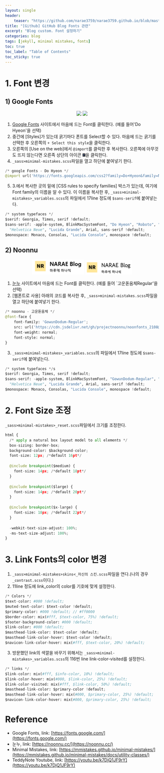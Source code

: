 ```yaml
---
layout: single
header:
    teaser: "https://github.com/narae3759/narae3759.github.io/blob/master/assets/images/blog.PNG"
title: "[Github] GitHub Blog Fonts 관련"
excerpt: "Blog custom. Font 설정하기"
categories: blog
tags: [jekyll, minimal mistakes, fonts]
toc: true
toc_label: "Table of Contents"
toc_sticky: true
---
```


# 1. Font 변경
## 1) Google Fonts
<p style="text-align:center;">
    <img data-action="zoom" src="http://narae3759.github.io/assets/images/originfont.png | absolute_url">
    <img data-action="zoom" src='{{ "/assets/images/newfont.png" | relative_url }}' >
</p>

1. [Google Fonts](https://fonts.google.com/) 사이트에서 마음에 드는 Font를 클릭한다. (예를 들어'Do Hyeon'을 선택)
2. 중간에 [Styles]가 있는데 굵기마다 폰트를 Select할 수 있다. 마음에 드는 굵기를 선택한 후 오른쪽의 `+ Select this style`을 클릭한다.
3. 오른쪽의 [Use on the web]에서 `@import`를 클릭한 후 복사한다. 오른쪽에 아무것도 뜨지 않는다면 오른족 상단의 아이콘 <img src="/assets/images/icon.PNG" width="2%" height="2%">을 클릭한다.
4. `_sass>minimal-mistakes.scss`파일을 열고 하단에 붙여넣기 한다.
```python
/* google Fonts - Do Hyeon */
@import url('https://fonts.googleapis.com/css2?family=Do+Hyeon&family=Noto+Sans+KR:wght@500&display=swap');
```
5. 3.에서 복사한 곳의 밑에 [CSS rules to specify families] 박스가 있는데, 여기에 Font family의 이름을 알 수 있다. 이 이름을 복사한 후, `_sass>minimal-mistakes>_variables.scss`의 파일에서 17line 정도에 `$sans-serif`에 붙여넣는다.
```python
/* system typefaces */
$serif: Georgia, Times, serif !default;
$sans-serif: -apple-system, BlinkMacSystemFont, "Do Hyeon", "Roboto", "Segoe UI",
  "Helvetica Neue", "Lucida Grande", Arial, sans-serif !default;
$monospace: Monaco, Consolas, "Lucida Console", monospace !default;
```

## 2) Noonnu
<p style="text-align:center;">
    <img src="/assets/images/originfont.png">
    <img src="/assets/images/newfont2.png">
</p>

1. [눈누](https://noonnu.cc/) 사이트에서 마음에 드는 Font를 클릭한다. (예를 들어 `고운돋움체Regular'을 선택)
2. [웹폰트로 사용] 아래의 코드를 복사한 후, `_sass>minimal-mistakes.scss`파일을 열고 하단에 붙여넣기 한다.
```python
/* noonnu - 고운돋움체 */
@font-face {
    font-family: 'GowunDodum-Regular';
    src: url('https://cdn.jsdelivr.net/gh/projectnoonnu/noonfonts_2108@1.1/GowunDodum-Regular.woff') format('woff');
    font-weight: normal;
    font-style: normal;
}
```
3. `_sass>minimal-mistakes>_variables.scss`의 파일에서 17line 정도에 `$sans-serif`에 붙여넣는다.
```python
/* system typefaces */s
$serif: Georgia, Times, serif !default;
$sans-serif: -apple-system, BlinkMacSystemFont, "GowunDodum-Regular", "Roboto", "Segoe UI",
  "Helvetica Neue", "Lucida Grande", Arial, sans-serif !default;
$monospace: Monaco, Consolas, "Lucida Console", monospace !default;
```



# 2. Font Size 조정
`_sass>minimal-mistakes>_reset.scss`파일에서 크기를 조정한다.
```python
html {
  /* apply a natural box layout model to all elements */
  box-sizing: border-box;
  background-color: $background-color;
  font-size: 12px; /*default 16pt*/

  @include breakpoint($medium) {
    font-size: 14px; /*default 18pt*/
  }

  @include breakpoint($large) {
    font-size: 14px; /*default 20pt*/
  }

  @include breakpoint($x-large) {
    font-size: 18px; /*default 22pt*/
  }

  -webkit-text-size-adjust: 100%;
  -ms-text-size-adjust: 100%;
}
```

# 3. Link Fonts의 color 변경
1. `_sass>minimal-mistakes>skins<_자신의 스킨.scss`파일을 연다.(나의 경우 `_contrast.scss`이다.)
2. 11line 정도에 link_color의 color를 기호에 맞게 설정한다.
```python
/* Colors */
$text-color: #000 !default;
$muted-text-color: $text-color !default;
$primary-color: #000 !default; // #ff0000
$border-color: mix(#fff, $text-color, 75%) !default;
$footer-background-color: #000 !default;
$link-color: #000 !default;
$masthead-link-color: $text-color !default;
$masthead-link-color-hover: $text-color !default;
$navicon-link-color-hover: mix(#fff, $text-color, 20%) !default;
```
3. 방문했던 link의 색깔을 바꾸기 위해서는 `_sass>minimal-mistakes>_variables.scss`의 116번 line link-color-visited를 설정한다.
```python
/* links */
$link-color: mix(#fff, $info-color, 10%) !default; 
$link-color-hover: mix(#000, $link-color, 25%) !default;
$link-color-visited: mix(#fff, $link-color, 50%) !default;
$masthead-link-color: $primary-color !default;
$masthead-link-color-hover: mix(#000, $primary-color, 25%) !default;
$navicon-link-color-hover: mix(#000, $primary-color, 25%) !default;
```


<div class="notice" markdown="1">

# Reference
* Google Fonts, link: [https://fonts.google.com/](https://fonts.google.com/)
* 눈누, link: [https://noonnu.cc/](https://noonnu.cc/)
* Minimal Mistakes, link: [https://mmistakes.github.io/minimal-mistakes/](https://mmistakes.github.io/minimal-mistakes/docs/utility-classes/)
* TeddyNote Youtube, link: [https://youtu.be/k7DjQ1JF9rY](https://youtu.be/k7DjQ1JF9rY)
</div>
